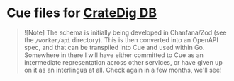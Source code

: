 # Cue files for [CrateDig DB](https://cratedigdb.com/)

> ![Note]
> The schema is initially being developed in Chanfana/Zod (see the `/worker/api`
> directory).  This is then converted into an OpenAPI spec, and that can be
> transpiled into Cue and used within Go.  Somewhere in there I will have either
> committed to Cue as an intermediate representation across other services, or
> have given up on it as an interlingua at all.  Check again in a few months,
> we'll see!

